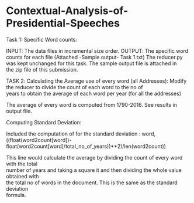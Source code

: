 # Contextual-Analysis-of-Presidential-Speeches

Task 1: Specific Word counts:

INPUT:	The	data	files	in	incremental	size	order.
OUTPUT:	The	specific	word	counts	for	each	file	(Attached	-Sample	output- Task	1.txt)
The	reducer.py	was	kept	unchanged	for	this	task.	The	sample	output	file	is	attached	in	
the	zip	file	of	this	submission.




TASK	2:
Calculating	the	Average	use	of	every	word	(all	Addresses):
Modify	the	reducer	to	divide	the	count	of	each	word	to the	no	of	
years	to	obtain	the	average	of	each	word	per	year	(for	all	the	addresses)

The	average	of	every	word	is	computed	from	1790-2016.	See results in output file.


Computing	Standard	Deviation:

Included	the	computation	of	for	the	standard	deviation	:
word,	((float(word2count[word])- float(word2count[word]/total_no_of_years))**2)/len(word2count))

This	line	would	calculate	the	average	by	dividing	the	count	of	every	word	with	the	total	
number	of	years	and	taking a	square	it	and	then	dividing	the	whole	value	obtained	with	
the	total	no	of	words	in	the	document.	This	is	the	same	as	the	standard	deviation	
formula.
